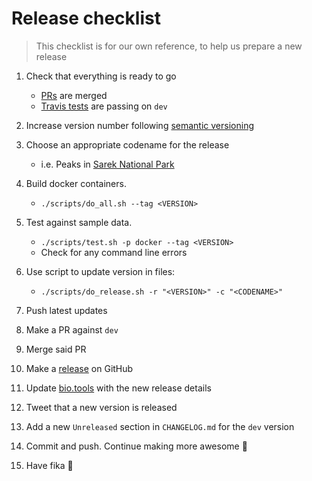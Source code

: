 # Release checklist

> This checklist is for our own reference, to help us prepare a new release

1.  Check that everything is ready to go

    -   [PRs](https://github.com/SciLifeLab/Sarek/pulls) are merged
    -   [Travis tests](https://travis-ci.org/SciLifeLab/Sarek/branches) are passing on `dev`

2.  Increase version number following [semantic versioning](http://semver.org/spec/v2.0.0.html)
3.  Choose an appropriate codename for the release
    -   i.e. Peaks in [Sarek National Park](https://en.wikipedia.org/wiki/Sarek_National_Park#Topography)
4.  Build docker containers.

    -   `./scripts/do_all.sh --tag <VERSION>`

5.  Test against sample data.

    -   `./scripts/test.sh -p docker --tag <VERSION>`
    -   Check for any command line errors

6.  Use script to update version in files:

    -   `./scripts/do_release.sh -r "<VERSION>" -c "<CODENAME>"`

7.  Push latest updates
8.  Make a PR against `dev`
9.  Merge said PR
10. Make a [release](https://github.com/SciLifeLab/Sarek/releases) on GitHub
11. Update [bio.tools](https://bio.tools/Sarek) with the new release details
12. Tweet that a new version is released
13. Add a new `Unreleased` section in `CHANGELOG.md` for the `dev` version
14. Commit and push. Continue making more awesome :metal:
15. Have fika :cake:
